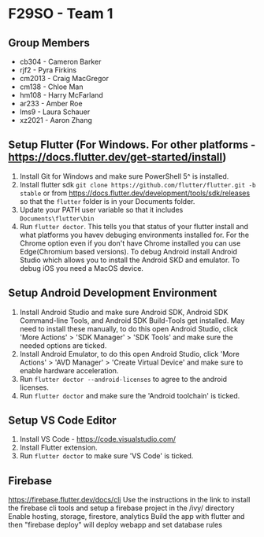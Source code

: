 # F29SO - Team 1

## Group Members

- cb304 - Cameron Barker
- rjf2 - Pyra Firkins
- cm2013 - Craig MacGregor
- cm138 - Chloe Man
- hm108 - Harry McFarland
- ar233 - Amber Roe
- lms9 - Laura Schauer
- xz2021 - Aaron Zhang

## Setup Flutter (For Windows. For other platforms - https://docs.flutter.dev/get-started/install)

1. Install Git for Windows and make sure PowerShell 5^ is installed.
2. Install flutter sdk `git clone https://github.com/flutter/flutter.git -b stable` or from https://docs.flutter.dev/development/tools/sdk/releases so that the `flutter` folder is in your Documents folder.
3. Update your PATH user variable so that it includes `Documents\flutter\bin`
4. Run `flutter doctor`. This tells you that status of your flutter install and what platforms you havev debuging environments installed for. For the Chrome option even if you don't have Chrome installed you can use Edge(Chromium based versions). To debug Android install Android Studio which allows you to install the Android SKD and emulator. To debug iOS you need a MacOS device.

## Setup Android Development Environment

1. Install Android Studio and make sure Android SDK, Android SDK Command-line Tools, and Android SDK Build-Tools get installed. May need to install these manually, to do this open Android Studio, click 'More Actions' > 'SDK Manager' > 'SDK Tools' and make sure the needed options are ticked.
2. Install Android Emulator, to do this open Android Studio, click 'More Actions' > 'AVD Manager' > 'Create Virtual Device' and make sure to enable hardware acceleration.
3. Run `flutter doctor --android-licenses` to agree to the android licenses.
4. Run `flutter doctor` and make sure the 'Android toolchain' is ticked.

## Setup VS Code Editor

1. Install VS Code - https://code.visualstudio.com/
2. Install Flutter extension.
3. Run `flutter doctor` to make sure 'VS Code' is ticked.

## Firebase

https://firebase.flutter.dev/docs/cli
Use the instructions in the link to install the firebase cli tools and setup a firebase project in the /ivy/ directory
Enable hosting, storage, firestore, analytics 
Build the app with flutter and then "firebase deploy" will deploy webapp and set database rules
